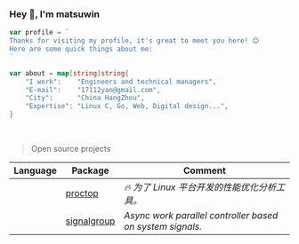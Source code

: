 ### Hey 👋, I'm matsuwin

```go
var profile = `
Thanks for visiting my profile, it's great to meet you here! 😊
Here are some quick things about me:
`

var about = map[string]string{
    "I work":    "Engineers and technical managers",
    "E-mail":    "17112yan@gmail.com",
    "City":      "China HangZhou",
    "Expertise": "Linux C, Go, Web, Digital design...",
}
```

<br>

> Open source projects

| Language | Package | Comment|
|:---:|---|---|
<img height="14" src="https://go.dev/images/go-logo-blue.svg"> | [proctop](https://github.com/matsuwin/proctop) | *🔥 为了 Linux 平台开发的性能优化分析工具。*
<img height="14" src="https://go.dev/images/go-logo-blue.svg"> | [signalgroup](https://github.com/matsuwin/signalgroup) | *Async work parallel controller based on system signals.*
